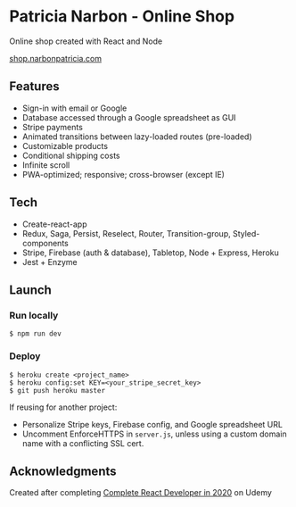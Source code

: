 # Patricia Narbon - Online Shop

Online shop created with React and Node

[shop.narbonpatricia.com](https://www.shop.narbonpatricia.com)

## Features

- Sign-in with email or Google
- Database accessed through a Google spreadsheet as GUI
- Stripe payments
- Animated transitions between lazy-loaded routes (pre-loaded)
- Customizable products
- Conditional shipping costs
- Infinite scroll
- PWA-optimized; responsive; cross-browser (except IE)

## Tech

- Create-react-app
- Redux, Saga, Persist, Reselect, Router, Transition-group, Styled-components
- Stripe, Firebase (auth & database), Tabletop, Node + Express, Heroku
- Jest + Enzyme

## Launch

### Run locally

```
$ npm run dev
```

### Deploy

```
$ heroku create <project_name>
$ heroku config:set KEY=<your_stripe_secret_key>
$ git push heroku master
```

If reusing for another project:

- Personalize Stripe keys, Firebase config, and Google spreadsheet URL
- Uncomment EnforceHTTPS in `server.js`, unless using a custom domain name with a conflicting SSL cert.

## Acknowledgments

Created after completing [Complete React Developer in 2020](https://www.udemy.com/course/complete-react-developer-zero-to-mastery/) on Udemy

